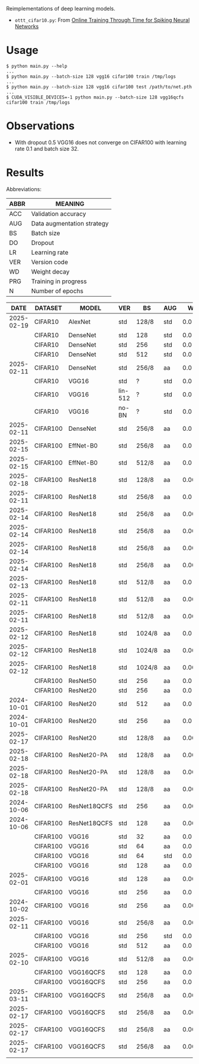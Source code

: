 Reimplementations of deep learning models.

* `ottt_cifar10.py`: From [Online Training Through Time for Spiking Neural Networks](https://arxiv.org/abs/2210.04195)

# Usage

    $ python main.py --help
    ...
    $ python main.py --batch-size 128 vgg16 cifar100 train /tmp/logs
    ...
    $ python main.py --batch-size 128 vgg16 cifar100 test /path/to/net.pth
    ...
    $ CUDA_VISIBLE_DEVICES=-1 python main.py --batch-size 128 vgg16qcfs cifar100 train /tmp/logs

# Observations

* With dropout 0.5 VGG16 does not converge on CIFAR100 with learning
  rate 0.1 and batch size 32.

# Results

Abbreviations:

| ABBR | MEANING                    |
|------|----------------------------|
| ACC  | Validation accuracy        |
| AUG  | Data augmentation strategy |
| BS   | Batch size                 |
| DO   | Dropout                    |
| LR   | Learning rate              |
| VER  | Version code               |
| WD   | Weight decay               |
| PRG  | Training in progress       |
| N    | Number of epochs           |


| DATE       | DATASET  | MODEL        | VER     | BS     | AUG | WD     | DO  | LR   | SEED | N   | ACC  | PRG |
|------------|----------|--------------|---------|--------|-----|--------|-----|------|------|-----|------|-----|
| 2025-02-19 | CIFAR10  | AlexNet      | std     | 128/8  | std | 0.0    | 0.0 | 0.1  | 1000 | 976 | 94.3 | n   |
|            | CIFAR10  | DenseNet     | std     | 128    | std | 0.0    |     |      |      |     | 94.9 | n   |
|            | CIFAR10  | DenseNet     | std     | 256    | std | 0.0    |     |      |      |     | 94.6 | n   |
|            | CIFAR10  | DenseNet     | std     | 512    | std | 0.0    |     |      |      |     | 93.8 | n   |
| 2025-02-11 | CIFAR10  | DenseNet     | std     | 256/8  | aa  | 0.0    | 0.0 |      | 1003 | 443 | 96.4 | n   |
|            | CIFAR10  | VGG16        | std     | ?      | std | 0.0    | 0.5 |      |      |     | 93.6 | n   |
|            | CIFAR10  | VGG16        | lin-512 | ?      | std | 0.0    | 0.5 |      |      |     | 92.1 | n   |
|            | CIFAR10  | VGG16        | no-BN   | ?      | std | 0.0    | 0.5 |      |      |     | 92.6 | n   |
| 2025-02-11 | CIFAR100 | DenseNet     | std     | 256/8  | aa  | 0.0    | 0.0 |      | 1007 | 415 | 78.4 | n   |
| 2025-02-15 | CIFAR100 | EffNet-B0    | std     | 256/8  | aa  | 0.0    | 0.0 |      | 1010 | 201 | 75.5 | n   |
| 2025-02-15 | CIFAR100 | EffNet-B0    | std     | 512/8  | aa  | 0.0    | 0.0 |      | 1010 | 516 | 77.4 | n   |
| 2025-02-18 | CIFAR100 | ResNet18     | std     | 128/8  | aa  | 0.0000 | 0.0 | 0.10 | 1000 | 710 | 76.8 | n   |
| 2025-02-11 | CIFAR100 | ResNet18     | std     | 256/8  | aa  | 0.0    | 0.0 |      | 1004 | 731 | 76.7 | n   |
| 2025-02-14 | CIFAR100 | ResNet18     | std     | 256/8  | aa  | 0.0004 | 0.0 |      | 1012 | 908 | 77.1 | n   |
| 2025-02-14 | CIFAR100 | ResNet18     | std     | 256/8  | aa  | 0.0005 | 0.0 |      | 1010 | 765 | 77.7 | n   |
| 2025-02-14 | CIFAR100 | ResNet18     | std     | 256/8  | aa  | 0.0005 | 0.0 |      | 1011 | 923 | 77.7 | n   |
| 2025-02-14 | CIFAR100 | ResNet18     | std     | 256/8  | aa  | 0.0010 | 0.0 |      | 1015 | 637 | 75.0 | n   |
| 2025-02-13 | CIFAR100 | ResNet18     | std     | 512/8  | aa  | 0.0    | 0.0 |      | 1010 | 636 | 76.2 | n   |
| 2025-02-11 | CIFAR100 | ResNet18     | std     | 512/8  | aa  | 0.0005 | 0.0 |      | 1003 | 555 | 77.3 | n   |
| 2025-02-11 | CIFAR100 | ResNet18     | std     | 512/8  | aa  | 0.0010 | 0.0 |      | 1010 | 619 | 76.8 | n   |
| 2025-02-12 | CIFAR100 | ResNet18     | std     | 1024/8 | aa  | 0.0    | 0.0 |      | 1010 | 572 | 75.6 | n   |
| 2025-02-12 | CIFAR100 | ResNet18     | std     | 1024/8 | aa  | 0.0010 | 0.0 |      | 1010 | 771 | 77.2 | n   |
| 2025-02-12 | CIFAR100 | ResNet18     | std     | 1024/8 | aa  | 0.0020 | 0.0 |      | 1010 | 554 | 74.2 | n   |
|            | CIFAR100 | ResNet50     | std     | 256    | aa  | 0.0    |     |      |      |     | 47.8 | n   |
|            | CIFAR100 | ResNet20     | std     | 256    | aa  | 0.0    |     |      | 1001 |     | 67.2 | n   |
| 2024-10-01 | CIFAR100 | ResNet20     | std     | 512    | aa  | 0.0    | 0.0 |      | 1001 |     | 69.1 | n   |
| 2024-10-01 | CIFAR100 | ResNet20     | std     | 256    | aa  | 0.0    | 0.0 |      | 1001 |     | 69.4 | n   |
| 2025-02-17 | CIFAR100 | ResNet20     | std     | 128/8  | aa  | 0.0005 | 0.0 | 0.10 | 1000 | 953 | 72.8 | n   |
| 2025-02-18 | CIFAR100 | ResNet20-PA  | std     | 128/8  | aa  | 0.0005 | 0.0 | 0.05 | 1000 | 962 | 71.6 | n   |
| 2025-02-18 | CIFAR100 | ResNet20-PA  | std     | 128/8  | aa  | 0.0005 | 0.0 | 0.10 | 1000 | 975 | 71.7 | n   |
| 2025-02-18 | CIFAR100 | ResNet20-PA  | std     | 128/8  | aa  | 0.0005 | 0.0 | 0.10 | 1001 | 739 | 71.0 | n   |
| 2024-10-06 | CIFAR100 | ResNet18QCFS | std     | 256    | aa  | 0.0005 | 0.0 |      | 1001 |     | 79.8 | n   |
| 2024-10-06 | CIFAR100 | ResNet18QCFS | std     | 128    | aa  | 0.0005 | 0.0 |      | 1001 |     | 80.3 | n   |
|            | CIFAR100 | VGG16        | std     | 32     | aa  | 0.0    | 0.0 |      | 1001 |     | 74.9 | n   |
|            | CIFAR100 | VGG16        | std     | 64     | aa  | 0.0    | 0.5 |      | 1001 |     | 69.1 | n   |
|            | CIFAR100 | VGG16        | std     | 64     | std | 0.0    | 0.5 |      |      |     | 71.7 | n   |
|            | CIFAR100 | VGG16        | std     | 128    | aa  | 0.0    | 0.5 |      | 1001 |     | 75.4 | n   |
| 2025-02-01 | CIFAR100 | VGG16        | std     | 128    | aa  | 0.0005 | 0.0 |      | 1001 |     | 77.4 | n   |
|            | CIFAR100 | VGG16        | std     | 256    | aa  | 0.0    | 0.5 |      |      |     | 74.7 | n   |
| 2024-10-02 | CIFAR100 | VGG16        | std     | 256    | aa  | 0.0005 | 0.0 |      | 1001 |     | 77.6 | n   |
| 2025-02-11 | CIFAR100 | VGG16        | std     | 256/8  | aa  | 0.0004 | 0.0 |      | 1003 | 600 | 74.3 | n   |
|            | CIFAR100 | VGG16        | std     | 256    | std | 0.0    | 0.5 |      |      |     | 70.7 | n   |
|            | CIFAR100 | VGG16        | std     | 512    | aa  | 0.0    | 0.0 |      | 1001 |     | 72.9 | n   |
| 2025-02-10 | CIFAR100 | VGG16        | std     | 512/8  | aa  | 0.0005 | 0.0 |      | 1001 |     | 73.4 | n   |
|            | CIFAR100 | VGG16QCFS    | std     | 128    | aa  | 0.0    | 0.0 |      | 1001 |     | 53.9 | n   |
|            | CIFAR100 | VGG16QCFS    | std     | 256    | aa  | 0.0    | 0.5 |      | 1001 |     | 72.0 | n   |
| 2025-03-11 | CIFAR100 | VGG16QCFS    | std     | 256/8  | aa  | 0.0005 | 0.0 | 0.05 | 999  | 984 | 76.1 | n   |
| 2025-02-17 | CIFAR100 | VGG16QCFS    | std     | 256/8  | aa  | 0.0005 | 0.0 | 0.05 | 1010 | 963 | 76.0 | n   |
| 2025-02-17 | CIFAR100 | VGG16QCFS    | std     | 256/8  | aa  | 0.0005 | 0.0 | 0.10 | 1010 | 966 | 76.4 | n   |
| 2025-02-17 | CIFAR100 | VGG16QCFS    | std     | 256/8  | aa  | 0.0005 | 0.0 | 0.20 | 1010 | 703 | 72.6 | n   |
|            |          |              |         |        |     |        |     |      |      |     |      |     |
